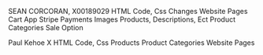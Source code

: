 SEAN CORCORAN, X00189029
HTML Code, Css Changes
Website Pages
Cart App
Stripe Payments
Images
Products, Descriptions, Ect
Product Categories
Sale Option


Paul Kehoe X
HTML Code, Css
Products
Product Categories
Website Pages

